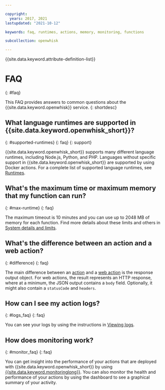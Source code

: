```yaml
---

copyright:
  years: 2017, 2021
lastupdated: "2021-10-12"

keywords: faq, runtimes, actions, memory, monitoring, functions

subcollection: openwhisk

---
```


{{site.data.keyword.attribute-definition-list}}


# FAQ
{: #faq}

This FAQ provides answers to common questions about the {{site.data.keyword.openwhisk}} service.
{: shortdesc}

## What language runtimes are supported in {{site.data.keyword.openwhisk_short}}?
{: #supported-runtimes}
{: faq}
{: support}

{{site.data.keyword.openwhisk_short}} supports many different language runtimes, including Node.js, Python, and PHP. Languages without specific support in {{site.data.keyword.openwhisk_short}} are supported by using Docker actions. For a complete list of supported language runtimes, see [Runtimes](/docs/openwhisk?topic=openwhisk-runtimes).


## What's the maximum time or maximum memory that my function can run?
{: #max-runtime}
{: faq}

The maximum timeout is 10 minutes and you can use up to 2048 MB of memory for each function. Find more details about these limits and others in [System details and limits](/docs/openwhisk?topic=openwhisk-limits).

## What's the difference between an action and a web action?
{: #difference}
{: faq}

The main difference between an [action](/docs/openwhisk?topic=openwhisk-actions) and a [web action](/docs/openwhisk?topic=openwhisk-actions_web) is the response output object. For web actions, the result represents an HTTP response, where at a minimum, the JSON output contains a `body` field. Optionally, it might also contain a `statusCode` and `headers`.

## How can I see my action logs?
{: #logs_faq}
{: faq}

You can see your logs by using the instructions in [Viewing logs](/docs/openwhisk?topic=openwhisk-logs).

## How does monitoring work?
{: #monitor_faq}
{: faq}

You can get insight into the performance of your actions that are deployed with {{site.data.keyword.openwhisk_short}} by using [{{site.data.keyword.monitoringlong}}](/docs/openwhisk?topic=openwhisk-monitor-functions). You can also monitor the health and performance of your actions by using the dashboard to see a graphical summary of your activity.


